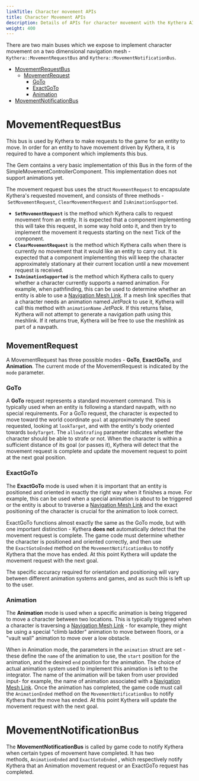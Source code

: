 ```yaml
---
linkTitle: Character movement APIs
title: Character Movement APIs
description: Details of APIs for character movement with the Kythera AI Gem
weight: 400
---
```


There are two main buses which we expose to implement character movement on a two dimensional navigation mesh - `Kythera::MovementRequestBus` and `Kythera::MovementNotificationBus`.

*   [MovementRequestBus](#CharacterMovementAPIs(O3DE)-MovementRequestBus)
    *   [MovementRequest](#CharacterMovementAPIs(O3DE)-MovementRequest)
        *   [GoTo](#CharacterMovementAPIs(O3DE)-GoTo)
        *   [ExactGoTo](#CharacterMovementAPIs(O3DE)-ExactGoTo)
        *   [Animation](#CharacterMovementAPIs(O3DE)-Animation)
*   [MovementNotificationBus](#CharacterMovementAPIs(O3DE)-MovementNotificationBus)

**MovementRequestBus**
======================

This bus is used by Kythera to make requests to the game for an entity to move. In order for an entity to have movement driven by Kythera, it is required to have a component which implements this bus.

The Gem contains a very basic implementation of this Bus in the form of the SimpleMovementControllerComponent. This implementation does not support animations yet.

The movement request bus uses the struct `MovementRequest` to encapsulate Kythera's requested movement, and consists of three methods - `SetMovementRequest`, `ClearMovementRequest` and `IsAnimationSupported`.

*   **`SetMovementRequest`** is the method which Kythera calls to request movement from an entity. It is expected that a component implementing this will take this request, in some way hold onto it, and then try to implement the movement it requests starting on the next Tick of the component.
*   **`ClearMovementRequest`** is the method which Kythera calls when there is currently no movement that it would like an entity to carry out. It is expected that a component implementing this will keep the character approximately stationary at their current location until a new movement request is received. 
*   **`IsAnimationSupported`** is the method which Kythera calls to query whether a character currently supports a named animation. For example, when pathfinding, this can be used to determine whether an entity is able to use a [Navigation Mesh Link](https://kythera.atlassian.net/wiki/spaces/KYTDOC/pages/641531905/Navigation+Objects+in+Lumberyard). If a mesh link specifies that a character needs an animation named _JetPack_ to use it, Kythera will call this method with `animationName` _JetPack_. If this returns false, Kythera will not attempt to generate a navigation path using this meshlink. If it returns true, Kythera will be free to use the meshlink as part of a navpath. 

**MovementRequest**
-------------------

A MovementRequest has three possible modes - **GoTo**, **ExactGoTo**, and **Animation**. The current mode of the MovementRequest is indicated by the `mode` parameter.

### **GoTo**

A **GoTo** request represents a standard movement command. This is typically used when an entity is following a standard navpath, with no special requirements. For a GoTo request, the character is expected to move toward the world coordinate `goal` at approximately the speed requested, looking at `lookTarget`, and with the entity's body oriented towards `bodyTarget`. The `allowStrafing` parameter indicates whether the character should be able to strafe or not. When the character is within a sufficient distance of its goal (or passes it), Kythera will detect that the movement request is complete and update the movement request to point at the next goal position. 

### **ExactGoTo**

The **ExactGoTo** mode is used when it is important that an entity is positioned and oriented in exactly the right way when it finishes a move. For example, this can be used when a special animation is about to be triggered or the entity is about to traverse a [Navigation Mesh Link](https://kythera.atlassian.net/wiki/spaces/KYTDOC/pages/641531905/Navigation+Objects+in+Lumberyard) and the exact positioning of the character is crucial for the animation to look correct.

ExactGoTo functions almost exactly the same as the GoTo mode, but with one important distinction - Kythera **does not** automatically detect that the movement request is complete. The game code must determine whether the character is positioned and oriented correctly, and then use the `ExactGotoEnded` method on the `MovementNotificationBus` to notify Kythera that the move has ended. At this point Kythera will update the movement request with the next goal.

The specific accuracy required for orientation and positioning will vary between different animation systems and games, and as such this is left up to the user.

### **Animation**

The **Animation** mode is used when a specific animation is being triggered to move a character between two locations. This is typically triggered when a character is traversing a [Navigation Mesh Link](https://kythera.atlassian.net/wiki/spaces/KYTDOC/pages/641531905/Navigation+Objects+in+Lumberyard) - for example, they might be using a special "climb ladder" animation to move between floors, or a "vault wall" animation to move over a low obstacle.

When in Animation mode, the parameters in the `animation` struct are set - these define the `name` of the animation to use, the `start` position for the animation, and the desired `end` position for the animation. The choice of actual animation system used to implement this animation is left to the integrator. The name of the animation will be taken from user provided input- for example, the name of animation associated with a [Navigation Mesh Link](https://kythera.atlassian.net/wiki/spaces/KYTDOC/pages/641531905/Navigation+Objects+in+Lumberyard). Once the animation has completed, the game code must call the `AnimationEnded` method on the `MovementNotificationBus` to notify Kythera that the move has ended. At this point Kythera will update the movement request with the next goal. 

  

**MovementNotificationBus**
===========================

The **MovementNotificationBus** is called by game code to notify Kythera when certain types of movement have completed. It has two methods, `AnimationEnded` and `ExactGotoEnded` , which respectively notify Kythera that an Animation movement request or an ExactGoTo request has completed.
